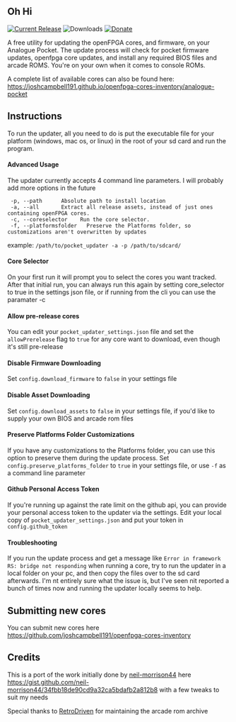 ## Oh Hi ##
[![Current Release](https://img.shields.io/github/v/release/mattpannella/pocket_core_autoupdate_net?label=Current%20Release)](https://github.com/mattpannella/pocket_core_autoupdate_net/releases/latest) ![Downloads](https://img.shields.io/github/downloads/mattpannella/pocket_core_autoupdate_net/latest/total?label=Downloads)
[![Donate](https://img.shields.io/badge/Donate-PayPal-green.svg)](https://www.paypal.com/donate/?business=YEERX89E75HQ8&no_recurring=1&currency_code=USD)

A free utility for updating the openFPGA cores, and firmware, on your Analogue Pocket. 
The update process will check for pocket firmware updates, openfpga core updates, and install any required BIOS files and arcade ROMS. You're on your own when it comes to console ROMs. 


A complete list of available cores can also be found here: https://joshcampbell191.github.io/openfpga-cores-inventory/analogue-pocket


## Instructions ##
To run the updater, all you need to do is put the executable file for your platform (windows, mac os, or linux) in the root of your sd card and run the program.

#### Advanced Usage
The updater currently accepts 4 command line parameters. I will probably add more options in the future
```
 -p, --path      Absolute path to install location
 -a, --all       Extract all release assets, instead of just ones containing openFPGA cores.
 -c, --coreselector    Run the core selector.
 -f, --platformsfolder   Preserve the Platforms folder, so customizations aren't overwritten by updates
```
example:
`
/path/to/pocket_updater -a -p /path/to/sdcard/
`

#### Core Selector
On your first run it will prompt you to select the cores you want tracked. After that initial run, you can always run this again by setting core_selector to true in the settings json file, or if running from the cli you can use the paramater -c

#### Allow pre-release cores
You can edit your `pocket_updater_settings.json` file and set the `allowPrerelease` flag to `true` for any core want to download, even though it's still pre-release

#### Disable Firmware Downloading
Set `config.download_firmware` to `false` in your settings file

#### Disable Asset Downloading
Set `config.download_assets` to `false` in your settings file, if you'd like to supply your own BIOS and arcade rom files

#### Preserve Platforms Folder Customizations
If you have any customizations to the Platforms folder, you can use this option to preserve them during the update process.
Set `config.preserve_platforms_folder` to `true` in your settings file, or use `-f` as a command line parameter

#### Github Personal Access Token
If you're running up against the rate limit on the github api, you can provide your personal access token to the updater via the settings.
Edit your local copy of `pocket_updater_settings.json` and put your token in `config.github_token`

#### Troubleshooting
If you run the update process and get a message like `Error in framework RS: bridge not responding` when running a core, try to run the updater in a local folder on your pc, and then copy the files over to the sd card afterwards. I'm nt entirely sure what the issue is, but I've seen nit reported a bunch of times now and running the updater locally seems to help.

## Submitting new cores ##
You can submit new cores here https://github.com/joshcampbell191/openfpga-cores-inventory

## Credits ##
This is a port of the work initially done by [neil-morrison44](https://github.com/neil-morrison44) here https://gist.github.com/neil-morrison44/34fbb18de90cd9a32ca5bdafb2a812b8 with a few tweaks to suit my needs

Special thanks to [RetroDriven](https://github.com/RetroDriven/) for maintaining the arcade rom archive
